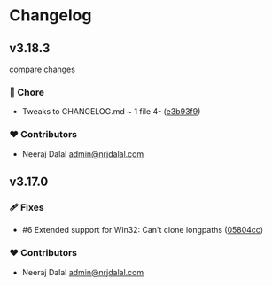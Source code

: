 # Changelog

## v3.18.3

[compare changes](https://github.com/nrjdalal/gitpick/compare/v3.18.2...v3.18.3)

### 🏡 Chore

- Tweaks to CHANGELOG.md ~ 1 file 4- ([e3b93f9](https://github.com/nrjdalal/gitpick/commit/e3b93f9))

### ❤️ Contributors

- Neeraj Dalal <admin@nrjdalal.com>

## v3.17.0

### 🩹 Fixes

- #6 Extended support for Win32: Can't clone longpaths ([05804cc](https://github.com/nrjdalal/gitpick/commit/05804cc))

### ❤️ Contributors

- Neeraj Dalal <admin@nrjdalal.com>
